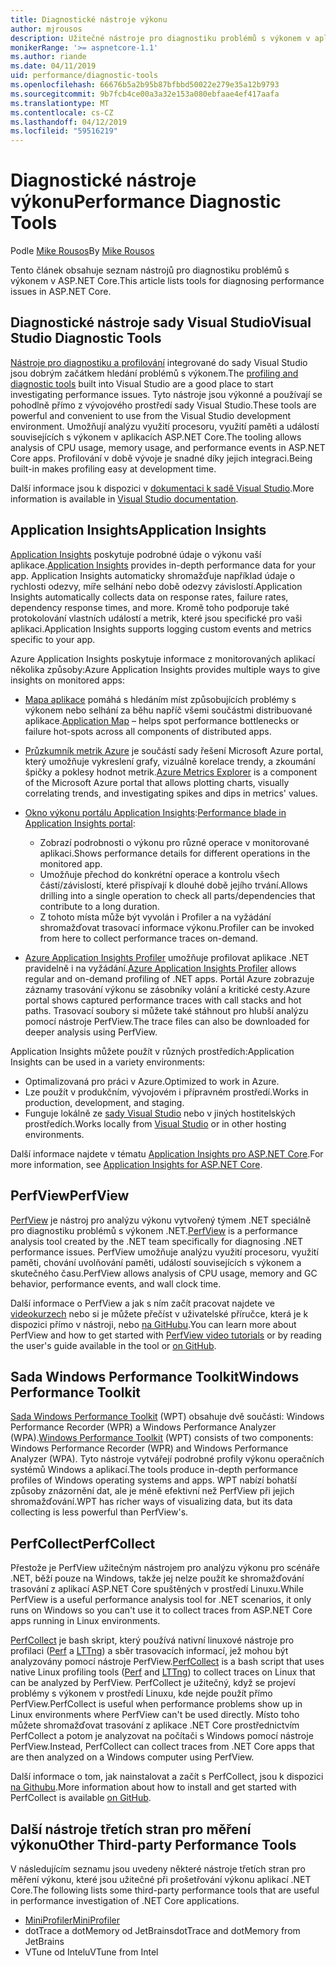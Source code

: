 ```yaml
---
title: Diagnostické nástroje výkonu
author: mjrousos
description: Užitečné nástroje pro diagnostiku problémů s výkonem v aplikacích ASP.NET Core.
monikerRange: '>= aspnetcore-1.1'
ms.author: riande
ms.date: 04/11/2019
uid: performance/diagnostic-tools
ms.openlocfilehash: 66676b5a2b95b87bfbbd50022e279e35a12b9793
ms.sourcegitcommit: 9b7fcb4ce00a3a32e153a080ebfaae4ef417aafa
ms.translationtype: MT
ms.contentlocale: cs-CZ
ms.lasthandoff: 04/12/2019
ms.locfileid: "59516219"
---
```

# <a name="performance-diagnostic-tools"></a><span data-ttu-id="a22ca-103">Diagnostické nástroje výkonu</span><span class="sxs-lookup"><span data-stu-id="a22ca-103">Performance Diagnostic Tools</span></span>

<span data-ttu-id="a22ca-104">Podle [Mike Rousos](https://github.com/mjrousos)</span><span class="sxs-lookup"><span data-stu-id="a22ca-104">By [Mike Rousos](https://github.com/mjrousos)</span></span>

<span data-ttu-id="a22ca-105">Tento článek obsahuje seznam nástrojů pro diagnostiku problémů s výkonem v ASP.NET Core.</span><span class="sxs-lookup"><span data-stu-id="a22ca-105">This article lists tools for diagnosing performance issues in ASP.NET Core.</span></span>

## <a name="visual-studio-diagnostic-tools"></a><span data-ttu-id="a22ca-106">Diagnostické nástroje sady Visual Studio</span><span class="sxs-lookup"><span data-stu-id="a22ca-106">Visual Studio Diagnostic Tools</span></span>

<span data-ttu-id="a22ca-107">[Nástroje pro diagnostiku a profilování](/visualstudio/profiling) integrované do sady Visual Studio jsou dobrým začátkem hledání problémů s výkonem.</span><span class="sxs-lookup"><span data-stu-id="a22ca-107">The [profiling and diagnostic tools](/visualstudio/profiling) built into Visual Studio are a good place to start investigating performance issues.</span></span> <span data-ttu-id="a22ca-108">Tyto nástroje jsou výkonné a používají se pohodlně přímo z vývojového prostředí sady Visual Studio.</span><span class="sxs-lookup"><span data-stu-id="a22ca-108">These tools are powerful and convenient to use from the Visual Studio development environment.</span></span> <span data-ttu-id="a22ca-109">Umožňují analýzu využití procesoru, využití paměti a událostí souvisejících s výkonem v aplikacích ASP.NET Core.</span><span class="sxs-lookup"><span data-stu-id="a22ca-109">The tooling allows analysis of CPU usage, memory usage, and performance events in ASP.NET Core apps.</span></span> <span data-ttu-id="a22ca-110">Profilování v době vývoje je snadné díky jejich integraci.</span><span class="sxs-lookup"><span data-stu-id="a22ca-110">Being built-in makes profiling easy at development time.</span></span>

<span data-ttu-id="a22ca-111">Další informace jsou k dispozici v [dokumentaci k sadě Visual Studio](/visualstudio/profiling/profiling-overview).</span><span class="sxs-lookup"><span data-stu-id="a22ca-111">More information is available in [Visual Studio documentation](/visualstudio/profiling/profiling-overview).</span></span>

## <a name="application-insights"></a><span data-ttu-id="a22ca-112">Application Insights</span><span class="sxs-lookup"><span data-stu-id="a22ca-112">Application Insights</span></span>

<span data-ttu-id="a22ca-113">[Application Insights](/azure/application-insights/app-insights-overview) poskytuje podrobné údaje o výkonu vaší aplikace.</span><span class="sxs-lookup"><span data-stu-id="a22ca-113">[Application Insights](/azure/application-insights/app-insights-overview) provides in-depth performance data for your app.</span></span> <span data-ttu-id="a22ca-114">Application Insights automaticky shromažďuje například údaje o rychlosti odezvy, míře selhání nebo době odezvy závislostí.</span><span class="sxs-lookup"><span data-stu-id="a22ca-114">Application Insights automatically collects data on response rates, failure rates, dependency response times, and more.</span></span> <span data-ttu-id="a22ca-115">Kromě toho podporuje také protokolování vlastních událostí a metrik, které jsou specifické pro vaši aplikaci.</span><span class="sxs-lookup"><span data-stu-id="a22ca-115">Application Insights supports logging custom events and metrics specific to your app.</span></span>

<span data-ttu-id="a22ca-116">Azure Application Insights poskytuje informace z monitorovaných aplikací několika způsoby:</span><span class="sxs-lookup"><span data-stu-id="a22ca-116">Azure Application Insights provides multiple ways to give insights on monitored apps:</span></span>

- <span data-ttu-id="a22ca-117">[Mapa aplikace](/azure/application-insights/app-insights-app-map) pomáhá s hledáním míst způsobujících problémy s výkonem nebo selhání za běhu napříč všemi součástmi distribuované aplikace.</span><span class="sxs-lookup"><span data-stu-id="a22ca-117">[Application Map](/azure/application-insights/app-insights-app-map) – helps spot performance bottlenecks or failure hot-spots across all components of distributed apps.</span></span>
- <span data-ttu-id="a22ca-118">[Průzkumník metrik Azure](/azure/azure-monitor/platform/metrics-getting-started) je součástí sady řešení Microsoft Azure portal, který umožňuje vykreslení grafy, vizuálně korelace trendy, a zkoumání špičky a poklesy hodnot metrik.</span><span class="sxs-lookup"><span data-stu-id="a22ca-118">[Azure Metrics Explorer](/azure/azure-monitor/platform/metrics-getting-started) is a component of the Microsoft Azure portal that allows plotting charts, visually correlating trends, and investigating spikes and dips in metrics' values.</span></span>
- <span data-ttu-id="a22ca-119">[Okno výkonu portálu Application Insights](/azure/application-insights/app-insights-tutorial-performance):</span><span class="sxs-lookup"><span data-stu-id="a22ca-119">[Performance blade in Application Insights portal](/azure/application-insights/app-insights-tutorial-performance):</span></span>

  - <span data-ttu-id="a22ca-120">Zobrazí podrobnosti o výkonu pro různé operace v monitorované aplikaci.</span><span class="sxs-lookup"><span data-stu-id="a22ca-120">Shows performance details for different operations in the monitored app.</span></span>
  - <span data-ttu-id="a22ca-121">Umožňuje přechod do konkrétní operace a kontrolu všech částí/závislostí, které přispívají k dlouhé době jejího trvání.</span><span class="sxs-lookup"><span data-stu-id="a22ca-121">Allows drilling into a single operation to check all parts/dependencies that contribute to a long duration.</span></span>
  - <span data-ttu-id="a22ca-122">Z tohoto místa může být vyvolán i Profiler a na vyžádání shromažďovat trasovací informace výkonu.</span><span class="sxs-lookup"><span data-stu-id="a22ca-122">Profiler can be invoked from here to collect performance traces on-demand.</span></span>

- <span data-ttu-id="a22ca-123">[Azure Application Insights Profiler](/azure/azure-monitor/app/profiler) umožňuje profilovat aplikace .NET pravidelně i na vyžádání.</span><span class="sxs-lookup"><span data-stu-id="a22ca-123">[Azure Application Insights Profiler](/azure/azure-monitor/app/profiler) allows regular and on-demand profiling of .NET apps.</span></span>  <span data-ttu-id="a22ca-124">Portál Azure zobrazuje záznamy trasování výkonu se zásobníky volání a kritické cesty.</span><span class="sxs-lookup"><span data-stu-id="a22ca-124">Azure portal shows captured performance traces with call stacks and hot paths.</span></span> <span data-ttu-id="a22ca-125">Trasovací soubory si můžete také stáhnout pro hlubší analýzu pomocí nástroje PerfView.</span><span class="sxs-lookup"><span data-stu-id="a22ca-125">The trace files can also be downloaded for deeper analysis using PerfView.</span></span>

<span data-ttu-id="a22ca-126">Application Insights můžete použít v různých prostředích:</span><span class="sxs-lookup"><span data-stu-id="a22ca-126">Application Insights can be used in a variety environments:</span></span>

- <span data-ttu-id="a22ca-127">Optimalizovaná pro práci v Azure.</span><span class="sxs-lookup"><span data-stu-id="a22ca-127">Optimized to work in Azure.</span></span>
- <span data-ttu-id="a22ca-128">Lze použít v produkčním, vývojovém i přípravném prostředí.</span><span class="sxs-lookup"><span data-stu-id="a22ca-128">Works in production, development, and staging.</span></span>
- <span data-ttu-id="a22ca-129">Funguje lokálně ze [sady Visual Studio](/azure/application-insights/app-insights-visual-studio) nebo v jiných hostitelských prostředích.</span><span class="sxs-lookup"><span data-stu-id="a22ca-129">Works locally from [Visual Studio](/azure/application-insights/app-insights-visual-studio) or in other hosting environments.</span></span>

<span data-ttu-id="a22ca-130">Další informace najdete v tématu [Application Insights pro ASP.NET Core](/azure/application-insights/app-insights-asp-net-core).</span><span class="sxs-lookup"><span data-stu-id="a22ca-130">For more information, see [Application Insights for ASP.NET Core](/azure/application-insights/app-insights-asp-net-core).</span></span>

## <a name="perfview"></a><span data-ttu-id="a22ca-131">PerfView</span><span class="sxs-lookup"><span data-stu-id="a22ca-131">PerfView</span></span>

<span data-ttu-id="a22ca-132">[PerfView](https://github.com/Microsoft/perfview) je nástroj pro analýzu výkonu vytvořený týmem .NET speciálně pro diagnostiku problémů s výkonem .NET.</span><span class="sxs-lookup"><span data-stu-id="a22ca-132">[PerfView](https://github.com/Microsoft/perfview) is a performance analysis tool created by the .NET team specifically for diagnosing .NET performance issues.</span></span> <span data-ttu-id="a22ca-133">PerfView umožňuje analýzu využití procesoru, využití paměti, chování uvolňování paměti, událostí souvisejících s výkonem a skutečného času.</span><span class="sxs-lookup"><span data-stu-id="a22ca-133">PerfView allows analysis of CPU usage, memory and GC behavior, performance events, and wall clock time.</span></span>

<span data-ttu-id="a22ca-134">Další informace o PerfView a jak s ním začít pracovat najdete ve [videokurzech](http://channel9.msdn.com/Series/PerfView-Tutorial) nebo si je můžete přečíst v uživatelské příručce, která je k dispozici přímo v nástroji, nebo [na GitHubu](https://github.com/Microsoft/perfview).</span><span class="sxs-lookup"><span data-stu-id="a22ca-134">You can learn more about PerfView and how to get started with [PerfView video tutorials](http://channel9.msdn.com/Series/PerfView-Tutorial) or by reading the user's guide available in the tool or [on GitHub](https://github.com/Microsoft/perfview).</span></span>

## <a name="windows-performance-toolkit"></a><span data-ttu-id="a22ca-135">Sada Windows Performance Toolkit</span><span class="sxs-lookup"><span data-stu-id="a22ca-135">Windows Performance Toolkit</span></span>

<span data-ttu-id="a22ca-136">[Sada Windows Performance Toolkit](/windows-hardware/test/wpt/) (WPT) obsahuje dvě součásti: Windows Performance Recorder (WPR) a Windows Performance Analyzer (WPA).</span><span class="sxs-lookup"><span data-stu-id="a22ca-136">[Windows Performance Toolkit](/windows-hardware/test/wpt/) (WPT) consists of two components: Windows Performance Recorder (WPR) and Windows Performance Analyzer (WPA).</span></span> <span data-ttu-id="a22ca-137">Tyto nástroje vytvářejí podrobné profily výkonu operačních systémů Windows a aplikací.</span><span class="sxs-lookup"><span data-stu-id="a22ca-137">The tools produce in-depth performance profiles of Windows operating systems and apps.</span></span> <span data-ttu-id="a22ca-138">WPT nabízí bohatší způsoby znázornění dat, ale je méně efektivní než PerfView při jejich shromažďování.</span><span class="sxs-lookup"><span data-stu-id="a22ca-138">WPT has richer ways of visualizing data, but its data collecting is less powerful than PerfView's.</span></span>

## <a name="perfcollect"></a><span data-ttu-id="a22ca-139">PerfCollect</span><span class="sxs-lookup"><span data-stu-id="a22ca-139">PerfCollect</span></span>

<span data-ttu-id="a22ca-140">Přestože je PerfView užitečným nástrojem pro analýzu výkonu pro scénáře .NET, běží pouze na Windows, takže jej nelze použít ke shromažďování trasování z aplikací ASP.NET Core spuštěných v prostředí Linuxu.</span><span class="sxs-lookup"><span data-stu-id="a22ca-140">While PerfView is a useful performance analysis tool for .NET scenarios, it only runs on Windows so you can't use it to collect traces from ASP.NET Core apps running in Linux environments.</span></span>

<span data-ttu-id="a22ca-141">[PerfCollect](https://github.com/dotnet/coreclr/blob/master/Documentation/project-docs/linux-performance-tracing.md) je bash skript, který používá nativní linuxové nástroje pro profilaci ([Perf](https://perf.wiki.kernel.org/index.php/Main_Page) a [LTTng](https://lttng.org/)) a sběr trasovacích informací, jež mohou být analyzovány pomocí nástroje PerfView.</span><span class="sxs-lookup"><span data-stu-id="a22ca-141">[PerfCollect](https://github.com/dotnet/coreclr/blob/master/Documentation/project-docs/linux-performance-tracing.md) is a bash script that uses native Linux profiling tools ([Perf](https://perf.wiki.kernel.org/index.php/Main_Page) and [LTTng](https://lttng.org/)) to collect traces on Linux that can be analyzed by PerfView.</span></span> <span data-ttu-id="a22ca-142">PerfCollect je užitečný, když se projeví problémy s výkonem v prostředí Linuxu, kde nejde použít přímo PerfView.</span><span class="sxs-lookup"><span data-stu-id="a22ca-142">PerfCollect is useful when performance problems show up in Linux environments where PerfView can't be used directly.</span></span> <span data-ttu-id="a22ca-143">Místo toho můžete shromažďovat trasování z aplikace .NET Core prostřednictvím PerfCollect a potom je analyzovat na počítači s Windows pomocí nástroje PerfView.</span><span class="sxs-lookup"><span data-stu-id="a22ca-143">Instead, PerfCollect can collect traces from .NET Core apps that are then analyzed on a Windows computer using PerfView.</span></span>

<span data-ttu-id="a22ca-144">Další informace o tom, jak nainstalovat a začít s PerfCollect, jsou k dispozici [na Githubu](https://github.com/dotnet/coreclr/blob/master/Documentation/project-docs/linux-performance-tracing.md).</span><span class="sxs-lookup"><span data-stu-id="a22ca-144">More information about how to install and get started with PerfCollect is available [on GitHub](https://github.com/dotnet/coreclr/blob/master/Documentation/project-docs/linux-performance-tracing.md).</span></span>

## <a name="other-third-party-performance-tools"></a><span data-ttu-id="a22ca-145">Další nástroje třetích stran pro měření výkonu</span><span class="sxs-lookup"><span data-stu-id="a22ca-145">Other Third-party Performance Tools</span></span>

<span data-ttu-id="a22ca-146">V následujícím seznamu jsou uvedeny některé nástroje třetích stran pro měření výkonu, které jsou užitečné při prošetřování výkonu aplikací .NET Core.</span><span class="sxs-lookup"><span data-stu-id="a22ca-146">The following lists some third-party performance tools that are useful in performance investigation of .NET Core applications.</span></span>

- [<span data-ttu-id="a22ca-147">MiniProfiler</span><span class="sxs-lookup"><span data-stu-id="a22ca-147">MiniProfiler</span></span>](https://miniprofiler.com/)
- <span data-ttu-id="a22ca-148">dotTrace a dotMemory od JetBrains</span><span class="sxs-lookup"><span data-stu-id="a22ca-148">dotTrace and dotMemory from JetBrains</span></span>
- <span data-ttu-id="a22ca-149">VTune od Intelu</span><span class="sxs-lookup"><span data-stu-id="a22ca-149">VTune from Intel</span></span>
